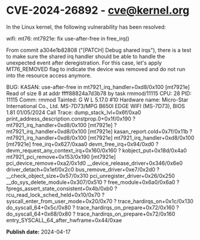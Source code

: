 # CVE-2024-26892 - cve@kernel.org

In the Linux kernel, the following vulnerability has been resolved:

wifi: mt76: mt7921e: fix use-after-free in free_irq()

From commit a304e1b82808 ("[PATCH] Debug shared irqs"), there is a test
to make sure the shared irq handler should be able to handle the unexpected
event after deregistration. For this case, let's apply MT76_REMOVED flag to
indicate the device was removed and do not run into the resource access
anymore.

BUG: KASAN: use-after-free in mt7921_irq_handler+0xd8/0x100 [mt7921e]
Read of size 8 at addr ffff88824a7d3b78 by task rmmod/11115
CPU: 28 PID: 11115 Comm: rmmod Tainted: G        W    L    5.17.0 #10
Hardware name: Micro-Star International Co., Ltd. MS-7D73/MPG B650I
EDGE WIFI (MS-7D73), BIOS 1.81 01/05/2024
Call Trace:
 <TASK>
 dump_stack_lvl+0x6f/0xa0
 print_address_description.constprop.0+0x1f/0x190
 ? mt7921_irq_handler+0xd8/0x100 [mt7921e]
 ? mt7921_irq_handler+0xd8/0x100 [mt7921e]
 kasan_report.cold+0x7f/0x11b
 ? mt7921_irq_handler+0xd8/0x100 [mt7921e]
 mt7921_irq_handler+0xd8/0x100 [mt7921e]
 free_irq+0x627/0xaa0
 devm_free_irq+0x94/0xd0
 ? devm_request_any_context_irq+0x160/0x160
 ? kobject_put+0x18d/0x4a0
 mt7921_pci_remove+0x153/0x190 [mt7921e]
 pci_device_remove+0xa2/0x1d0
 __device_release_driver+0x346/0x6e0
 driver_detach+0x1ef/0x2c0
 bus_remove_driver+0xe7/0x2d0
 ? __check_object_size+0x57/0x310
 pci_unregister_driver+0x26/0x250
 __do_sys_delete_module+0x307/0x510
 ? free_module+0x6a0/0x6a0
 ? fpregs_assert_state_consistent+0x4b/0xb0
 ? rcu_read_lock_sched_held+0x10/0x70
 ? syscall_enter_from_user_mode+0x20/0x70
 ? trace_hardirqs_on+0x1c/0x130
 do_syscall_64+0x5c/0x80
 ? trace_hardirqs_on_prepare+0x72/0x160
 ? do_syscall_64+0x68/0x80
 ? trace_hardirqs_on_prepare+0x72/0x160
 entry_SYSCALL_64_after_hwframe+0x44/0xae

**Publish date:** 2024-04-17
